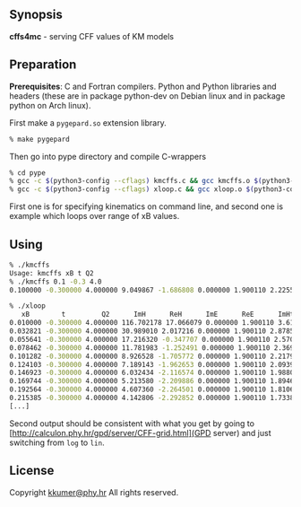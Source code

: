 ## Synopsis

**cffs4mc** - serving CFF values of KM models


## Preparation

**Prerequisites**: C and Fortran compilers. Python and Python libraries and headers (these are in package python-dev on Debian linux and in package python on Arch linux).

First make a `pygepard.so` extension library.
```sh
% make pygepard
```

Then go into pype directory and compile C-wrappers
```sh
% cd pype
% gcc -c $(python3-config --cflags) kmcffs.c && gcc kmcffs.o $(python3-config --ldflags)  -lpython3.8  -o kmcffs
% gcc -c $(python3-config --cflags) xloop.c && gcc xloop.o $(python3-config --ldflags)  -lpython3.8  -o xloop
```
First one is for specifying kinematics on command line, and second one is example which loops over range of xB values.

## Using

```sh
% ./kmcffs 
Usage: kmcffs xB t Q2
% ./kmcffs 0.1 -0.3 4.0
0.100000 -0.300000 4.000000 9.049867 -1.686808 0.000000 1.900110 2.225597 0.938001 0.000000 328.094224
```

```sh
% ./xloop 
   xB        t         Q2      ImH      ReH      ImE      ReE      ImHt     ReHt    ImEt      ReEt
0.010000 -0.300000 4.000000 116.702178 17.066079 0.000000 1.900110 3.617266 1.087262 0.000000 3436.355292 
0.032821 -0.300000 4.000000 30.989010 2.017216 0.000000 1.900110 2.878577 0.964549 0.000000 1035.007765 
0.055641 -0.300000 4.000000 17.216320 -0.347707 0.000000 1.900110 2.570554 0.940686 0.000000 603.429178 
0.078462 -0.300000 4.000000 11.781983 -1.252491 0.000000 1.900110 2.369804 0.936111 0.000000 422.899572 
0.101282 -0.300000 4.000000 8.926528 -1.705772 0.000000 1.900110 2.217930 0.938213 0.000000 323.722549 
0.124103 -0.300000 4.000000 7.189143 -1.962653 0.000000 1.900110 2.093960 0.942998 0.000000 261.019720 
0.146923 -0.300000 4.000000 6.032434 -2.116574 0.000000 1.900110 1.988022 0.948824 0.000000 217.795256 
0.169744 -0.300000 4.000000 5.213580 -2.209886 0.000000 1.900110 1.894697 0.954911 0.000000 186.193081 
0.192564 -0.300000 4.000000 4.607360 -2.264501 0.000000 1.900110 1.810697 0.960860 0.000000 162.081168 
0.215385 -0.300000 4.000000 4.142806 -2.292852 0.000000 1.900110 1.733880 0.966456 0.000000 143.078684 
[...]
```

Second output should be consistent with what you get by going to
[http://calculon.phy.hr/gpd/server/CFF-grid.html](GPD server) and just switching
from `log` to `lin`.




## License

Copyright kkumer@phy.hr
All rights reserved.
